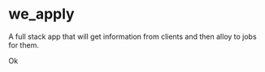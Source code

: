 # we_apply

A full stack app that will get information from clients and then alloy to jobs for them.

Ok
